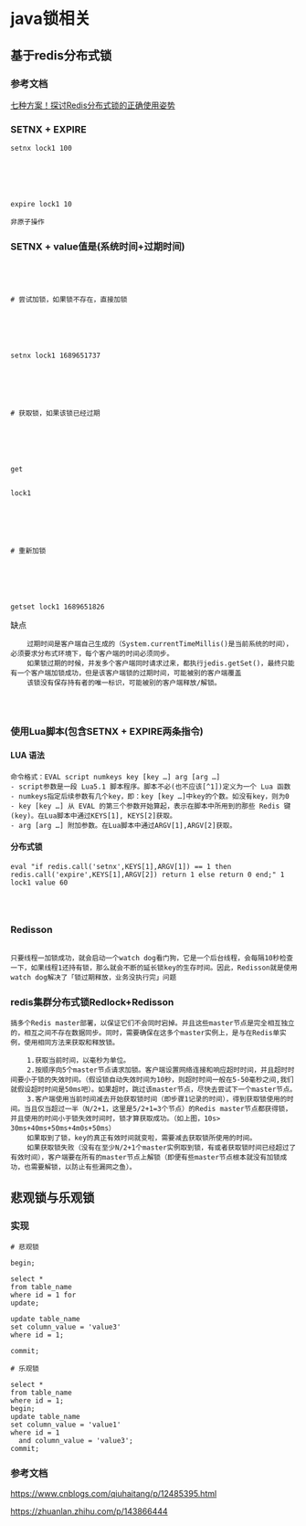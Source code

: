 # java锁相关

## 基于redis分布式锁

### 参考文档

[七种方案！探讨Redis分布式锁的正确使用姿势](https://mp.weixin.qq.com/s?__biz=Mzg3NzU5NTIwNg==&mid=2247488142&idx=1&sn=79a304efae7a814b6f71bbbc53810c0c&chksm=cf21cda7f85644b11ff80323defb90193bc1780b45c1c6081f00da85d665fd9eb32cc934b5cf&token=162724582&lang=zh_CN&scene=21#wechat_redirect)

### SETNX + EXPIRE

```redis
setnx lock1 100






expire lock1 10
```

```text
非原子操作

```

### SETNX + value值是(系统时间+过期时间)

```redis




# 尝试加锁，如果锁不存在，直接加锁






setnx lock1 1689651737






# 获取锁，如果该锁已经过期






get


lock1






# 重新加锁






getset lock1 1689651826
```

缺点

```text
    过期时间是客户端自己生成的（System.currentTimeMillis()是当前系统的时间），必须要求分布式环境下，每个客户端的时间必须同步。
    如果锁过期的时候，并发多个客户端同时请求过来，都执行jedis.getSet()，最终只能有一个客户端加锁成功，但是该客户端锁的过期时间，可能被别的客户端覆盖
    该锁没有保存持有者的唯一标识，可能被别的客户端释放/解锁。




```

### 使用Lua脚本(包含SETNX + EXPIRE两条指令)

#### LUA 语法

```text
命令格式：EVAL script numkeys key [key …] arg [arg …]
- script参数是一段 Lua5.1 脚本程序。脚本不必(也不应该[^1])定义为一个 Lua 函数
- numkeys指定后续参数有几个key，即：key [key …]中key的个数。如没有key，则为0
- key [key …] 从 EVAL 的第三个参数开始算起，表示在脚本中所用到的那些 Redis 键(key)。在Lua脚本中通过KEYS[1], KEYS[2]获取。
- arg [arg …] 附加参数。在Lua脚本中通过ARGV[1],ARGV[2]获取。

```

#### 分布式锁

```redis
eval "if redis.call('setnx',KEYS[1],ARGV[1]) == 1 then redis.call('expire',KEYS[1],ARGV[2]) return 1 else return 0 end;" 1 lock1 value 60




```

### Redisson

```text

只要线程一加锁成功，就会启动一个watch dog看门狗，它是一个后台线程，会每隔10秒检查一下，如果线程1还持有锁，那么就会不断的延长锁key的生存时间。因此，Redisson就是使用watch dog解决了「锁过期释放，业务没执行完」问题
```

### redis集群分布式锁Redlock+Redisson

```text
搞多个Redis master部署，以保证它们不会同时宕掉。并且这些master节点是完全相互独立的，相互之间不存在数据同步。同时，需要确保在这多个master实例上，是与在Redis单实例，使用相同方法来获取和释放锁。

    1.获取当前时间，以毫秒为单位。
    2.按顺序向5个master节点请求加锁。客户端设置网络连接和响应超时时间，并且超时时间要小于锁的失效时间。（假设锁自动失效时间为10秒，则超时时间一般在5-50毫秒之间,我们就假设超时时间是50ms吧）。如果超时，跳过该master节点，尽快去尝试下一个master节点。
    3.客户端使用当前时间减去开始获取锁时间（即步骤1记录的时间），得到获取锁使用的时间。当且仅当超过一半（N/2+1，这里是5/2+1=3个节点）的Redis master节点都获得锁，并且使用的时间小于锁失效时间时，锁才算获取成功。（如上图，10s> 30ms+40ms+50ms+4m0s+50ms）
    如果取到了锁，key的真正有效时间就变啦，需要减去获取锁所使用的时间。
    如果获取锁失败（没有在至少N/2+1个master实例取到锁，有或者获取锁时间已经超过了有效时间），客户端要在所有的master节点上解锁（即便有些master节点根本就没有加锁成功，也需要解锁，以防止有些漏网之鱼）。
```

## 悲观锁与乐观锁

### 实现

```mysql
# 悲观锁

begin;

select *
from table_name
where id = 1 for
update;

update table_name
set column_value = 'value3'
where id = 1;

commit;

# 乐观锁

select *
from table_name
where id = 1;
begin;
update table_name
set column_value = 'value1'
where id = 1
  and column_value = 'value3';
commit;

```

### 参考文档

https://www.cnblogs.com/qiuhaitang/p/12485395.html

https://zhuanlan.zhihu.com/p/143866444
